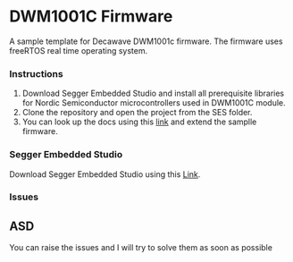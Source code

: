 # DWM1001C Firmware
A sample template for Decawave DWM1001c firmware. The firmware uses freeRTOS real time operating system.


### Instructions
1. Download Segger Embedded Studio and install all prerequisite libraries for Nordic Semiconductor microcontrollers used in DWM1001C module.
2. Clone the repository and open the project from the SES folder.
3. You can look up the docs using this [link]() and extend the samplle firmware.


### Segger Embedded Studio
Download Segger Embedded Studio using this [Link](https://www.segger.com/downloads/embedded-studio/).


### Issues
<h2>ASD</h2>
You can raise the issues and I will try to solve them as soon as possible
